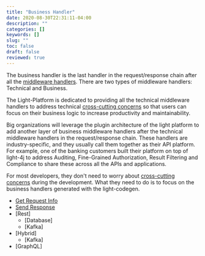 ```yaml
---
title: "Business Handler"
date: 2020-08-30T22:31:11-04:00
description: ""
categories: []
keywords: []
slug: ""
toc: false
draft: false
reviewed: true
---
```


The business handler is the last handler in the request/response chain after all the [middleware handlers][]. There are two types of middleware handlers: Technical and Business. 

The Light-Platform is dedicated to providing all the technical middleware handlers to address technical [cross-cutting concerns][] so that users can focus on their business logic to increase productivity and maintainability.

Big organizations will leverage the plugin architecture of the light platform to add another layer of business middleware handlers after the technical middleware handlers in the request/response chain. These handlers are industry-specific, and they usually call them together as their API platform. For example, one of the banking customers built their platform on top of light-4j to address Auditing, Fine-Grained Authorization, Result Filtering and Compliance to share these across all the APIs and applications.

For most developers, they don't need to worry about [cross-cutting concerns][] during the development. What they need to do is to focus on the business handlers generated with the light-codegen.

- [Get Request Info][]
- [Send Response]
- [Rest]
  * [Database]
  * [Kafka]
- [Hybrid]
  * [Kafka]
- [GraphQL]


[cross-cutting concerns]: /concern/
[middleware handlers]: /architecture/middleware-handler/
[Get Request Info]: /development/business-handler/get-request/
[Send Response]: /development/business-handler/send-response/
